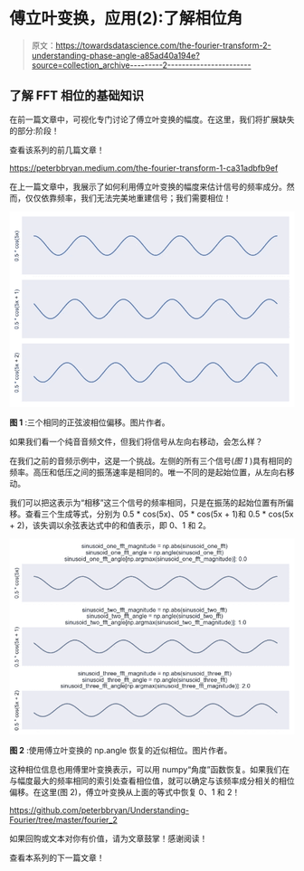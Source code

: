 # 傅立叶变换，应用(2):了解相位角

> 原文：<https://towardsdatascience.com/the-fourier-transform-2-understanding-phase-angle-a85ad40a194e?source=collection_archive---------2----------------------->

## 了解 FFT 相位的基础知识

在前一篇文章中，可视化专门讨论了傅立叶变换的幅度。在这里，我们将扩展缺失的部分:阶段！

查看该系列的前几篇文章！

<https://peterbbryan.medium.com/the-fourier-transform-1-ca31adbfb9ef>  

在上一篇文章中，我展示了如何利用傅立叶变换的幅度来估计信号的频率成分。然而，仅仅依靠频率，我们无法完美地重建信号；我们需要相位！

![](img/52bcb96d540f58eef9f0611dd998c061.png)

**图 1** :三个相同的正弦波相位偏移。图片作者。

如果我们看一个纯音音频文件，但我们将信号从左向右移动，会怎么样？

在我们之前的音频示例中，这是一个挑战。左侧的所有三个信号(*图 1* )具有相同的频率。高压和低压之间的振荡速率是相同的。唯一不同的是起始位置，从左向右移动。

我们可以把这表示为“相移”这三个信号的频率相同，只是在振荡的起始位置有所偏移。查看三个生成等式，分别为 0.5 * cos(5x)、05 * cos(5x + 1)和 0.5 * cos(5x + 2)，该失调以余弦表达式中的和值表示，即 0、1 和 2。

![](img/364fce3bb295427344a4adafb52f6ddb.png)

**图 2** :使用傅立叶变换的 np.angle 恢复的近似相位。图片作者。

这种相位信息也用傅里叶变换表示，可以用 numpy“角度”函数恢复。如果我们在与幅度最大的频率相同的索引处查看相位值，就可以确定与该频率成分相关的相位偏移。在这里(图 2)，傅立叶变换从上面的等式中恢复 0、1 和 2！

<https://github.com/peterbbryan/Understanding-Fourier/tree/master/fourier_2>  

如果回购或文本对你有价值，请为文章鼓掌！感谢阅读！

查看本系列的下一篇文章！

</the-fourier-transform-3-magnitude-and-phase-encoding-in-complex-data-8184e2ef75f0> 